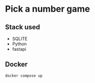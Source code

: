 # Pick a number game

## Stack used
* SQLITE
* Python
* fastapi

## Docker
```
docker compose up
```
